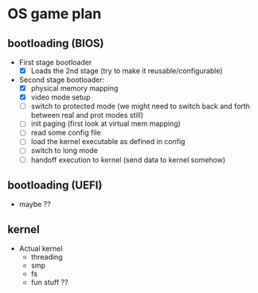 # OS game plan

## bootloading (BIOS)
- First stage bootloader
  - [x] Loads the 2nd stage (try to make it reusable/configurable)
- Second stage bootloader:
    - [x] physical memory mapping
    - [x] video mode setup
    - [ ] switch to protected mode (we might need to switch back and forth between real and prot modes still)
    - [ ] init paging (first look at virtual mem mapping)
    - [ ] read some config file
    - [ ] load the kernel executable as defined in config
    - [ ] switch to long mode
    - [ ] handoff execution to kernel (send data to kernel somehow)

## bootloading (UEFI)
- maybe ?? 

## kernel
- Actual kernel
    - threading
    - smp
    - fs
    - fun stuff ??

